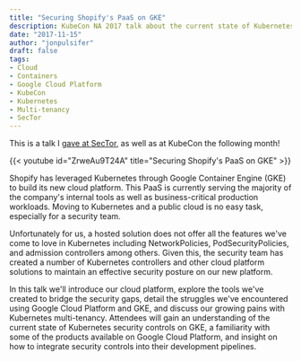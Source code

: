 ```yaml
---
title: "Securing Shopify's PaaS on GKE"
description: KubeCon NA 2017 talk about the current state of Kubernetes security controls on GKE and how to integrate security controls into developer pipelines
date: "2017-11-15"
author: "jonpulsifer"
draft: false
tags:
- Cloud
- Containers
- Google Cloud Platform
- KubeCon
- Kubernetes
- Multi-tenancy
- SecTor
---
```


This is a talk I [gave at SecTor](https://sector.ca/sessions/securing-shopifys-paas-on-gke/), as well as at KubeCon the following month!

{{< youtube id="ZrweAu9T24A" title="Securing Shopify's PaaS on GKE" >}}

Shopify has leveraged Kubernetes through Google Container Engine (GKE) to build its new cloud platform. This PaaS is currently serving the majority of the company's internal tools as well as business-critical production workloads. Moving to Kubernetes and a public cloud is no easy task, especially for a security team. 

Unfortunately for us, a hosted solution does not offer all the features we've come to love in Kubernetes including NetworkPolicies, PodSecurityPolicies, and admission controllers among others. Given this, the security team has created a number of Kubernetes controllers and other cloud platform solutions to maintain an effective security posture on our new platform.

In this talk we'll introduce our cloud platform, explore the tools we've created to bridge the security gaps, detail the struggles we've encountered using Google Cloud Platform and GKE, and discuss our growing pains with Kubernetes multi-tenancy. Attendees will gain an understanding of the current state of Kubernetes security controls on GKE, a familiarity with some of the products available on Google Cloud Platform, and insight on how to integrate security controls into their development pipelines.
